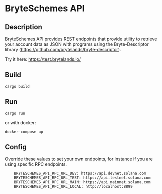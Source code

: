 # BryteSchemes API

## Description

BryteSchemes API provides REST endpoints that provide utility to retrieve your account data as JSON with programs using the Bryte-Descriptor library (https://github.com/brytelands/bryte-descriptor).

Try it here: https://test.brytelands.io/

## Build

```shell
cargo build
```
 
## Run

```shell
cargo run
```

or with docker:

```shell
docker-compose up
```

## Config

Override these values to set your own endpoints, for instance if you are using specific RPC endpoints. 

```shell
    BRYTESCHEMES_API_RPC_URL_DEV: https://api.devnet.solana.com
    BRYTESCHEMES_API_RPC_URL_TEST: https://api.testnet.solana.com
    BRYTESCHEMES_API_RPC_URL_MAIN: https://api.mainnet.solana.com
    BRYTESCHEMES_API_RPC_URL_LOCAL: http://localhost:8899
```

